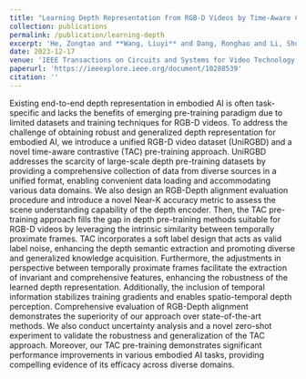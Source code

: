 ```yaml
---
title: "Learning Depth Representation from RGB-D Videos by Time-Aware Contrastive Pre-training"
collection: publications
permalink: /publication/learning-depth
excerpt: 'He, Zongtao and **Wang, Liuyi** and Dang, Ronghao and Li, Shu and Yan, Qingqing and Liu, Chengju and Chen, Qijun'
date: 2023-12-17
venue: 'IEEE Transactions on Circuits and Systems for Video Technology'
paperurl: 'https://ieeexplore.ieee.org/document/10288539'
citation: ''
---
```


Existing end-to-end depth representation in embodied AI is often task-specific and lacks the benefits of emerging pre-training paradigm due to limited datasets and training techniques for RGB-D videos. To address the challenge of obtaining robust and generalized depth representation for embodied AI, we introduce a unified RGB-D video dataset (UniRGBD) and a novel time-aware contrastive (TAC) pre-training approach. UniRGBD addresses the scarcity of large-scale depth pre-training datasets by providing a comprehensive collection of data from diverse sources in a unified format, enabling convenient data loading and accommodating various data domains. We also design an RGB-Depth alignment evaluation procedure and introduce a novel Near-K accuracy metric to assess the scene understanding capability of the depth encoder. Then, the TAC pre-training approach fills the gap in depth pre-training methods suitable for RGB-D videos by leveraging the intrinsic similarity between temporally proximate frames. TAC incorporates a soft label design that acts as valid label noise, enhancing the depth semantic extraction and promoting diverse and generalized knowledge acquisition. Furthermore, the adjustments in perspective between temporally proximate frames facilitate the extraction of invariant and comprehensive features, enhancing the robustness of the learned depth representation. Additionally, the inclusion of temporal information stabilizes training gradients and enables spatio-temporal depth perception. Comprehensive evaluation of RGB-Depth alignment demonstrates the superiority of our approach over state-of-the-art methods. We also conduct uncertainty analysis and a novel zero-shot experiment to validate the robustness and generalization of the TAC approach. Moreover, our TAC pre-training demonstrates significant performance improvements in various embodied AI tasks, providing compelling evidence of its efficacy across diverse domains.
